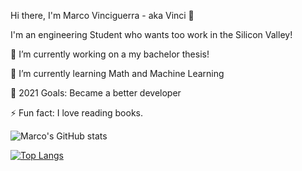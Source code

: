 Hi there, I'm Marco Vinciguerra - aka Vinci 👋

I'm an engineering Student who wants too work in the Silicon Valley!

🔭 I’m currently working on a my bachelor thesis!

🌱 I’m currently learning Math and Machine Learning

🥅 2021 Goals: Became a better developer

⚡ Fun fact: I love reading books.


![Marco's GitHub stats](https://github-readme-stats.vercel.app/api?username=VinciGit00&theme=onedark&show_icons=true)

[![Top Langs](https://github-readme-stats.vercel.app/api/top-langs/?username=VinciGit00&theme=onedark)](https://github.com/VinciGit00/github-readme-stats)

